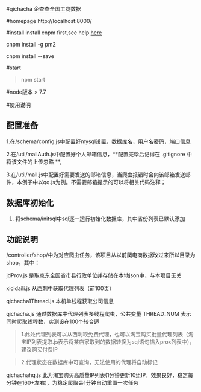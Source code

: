 #qichacha
企查查全国工商数据

#homepage
http://localhost:8000/

#install
install cnpm first,see help [here](http://npm.taobao.org/)

cnpm install -g pm2

cnpm install --save

#start
> npm start

#node版本 > 7.7


#使用说明
## 配置准备
1.在/schema/config.js中配置好mysql设置，数据库名，用户名密码，端口信息

2.在/util/mailAuth.js中配置好个人邮箱信息，**配置完毕后记得在  .gitignore 中将该文件的上传忽略 **,

3.在/util/mail.js中配置好需要发送的邮箱信息，当爬虫报错时会向该邮箱发送邮件，本例子中以qq.js为例。不需要邮箱提示的可以将相关代码注释；

## 数据库初始化
1. 将schema/initsql中sql逐一运行初始化数据库，其中省份列表已默认添加

## 功能说明
/controller/shop/中为对应爬虫任务，该项目从以前爬电商数据改过来所以目录为shop，其中：

jdProv.js 是取京东全国省市县行政单位并存储在本地json中，与本项目无关

xicidaili.js 从西刺中获取代理列表（前100页）

qichacha1Thread.js 本机单线程获取公司信息

qichacha.js 通过数据库中代理列表多线程爬虫，公共变量 THREAD_NUM 表示同时爬取线程数，实测设在100个较合适

> 1.此处代理列表可以从西刺取免费代理，也可以淘宝购买批量代理列表（淘宝IP列表提取.js表示将某店家取到的数据转换为sql语句插入prox列表中），建议购买付费IP

> 2.代理状态在数据库中可查询，无法使用的代理将自动标记

qichachahq.js 此为淘宝购买高质量IP列表(1分钟更新10组IP，效果良好，稳定每分钟在160+左右)，为稳定爬取会1分钟自动重置一次任务
